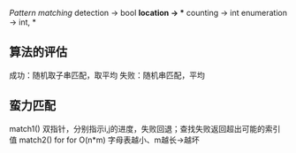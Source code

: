 *Pattern matching*
    detection -> bool
    **location -> \***
    counting -> int
    enumeration -> int, *
## 算法的评估
成功：随机取子串匹配，取平均
失败：随机串匹配，平均
## 蛮力匹配
match1()
    双指针，分别指示i,j的进度，失败回退；查找失败返回超出可能的索引值
match2()
    for for
O(n\*m)
字母表越小、m越长->越坏
